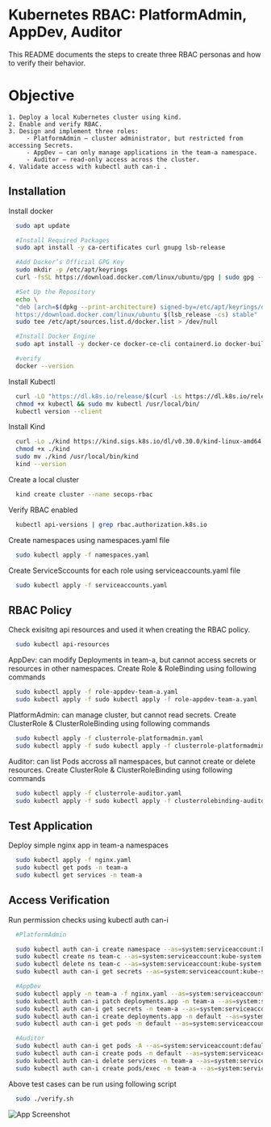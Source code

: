 
# Kubernetes RBAC: PlatformAdmin, AppDev, Auditor

This README documents the steps to create three RBAC personas and how to verify their behavior.

# Objective
    1. Deploy a local Kubernetes cluster using kind.
    2. Enable and verify RBAC.
    3. Design and implement three roles:
         - PlatformAdmin – cluster administrator, but restricted from accessing Secrets.
         - AppDev – can only manage applications in the team-a namespace.
         - Auditor – read-only access across the cluster.
    4. Validate access with kubectl auth can-i .
## Installation

Install docker

```bash
  sudo apt update

  #Install Required Packages 
  sudo apt install -y ca-certificates curl gnupg lsb-release

  #Add Docker’s Official GPG Key
  sudo mkdir -p /etc/apt/keyrings
  curl -fsSL https://download.docker.com/linux/ubuntu/gpg | sudo gpg --dearmor -o /etc/apt/keyrings/docker.gpg

  #Set Up the Repository
  echo \
  "deb [arch=$(dpkg --print-architecture) signed-by=/etc/apt/keyrings/docker.gpg] \
  https://download.docker.com/linux/ubuntu $(lsb_release -cs) stable" | \
  sudo tee /etc/apt/sources.list.d/docker.list > /dev/null

  #Install Docker Engine
  sudo apt install -y docker-ce docker-ce-cli containerd.io docker-buildx-plugin docker-compose-plugin

  #verify
  docker --version
```

Install Kubectl

``` bash
  curl -LO "https://dl.k8s.io/release/$(curl -Ls https://dl.k8s.io/release/stable.txt)/bin/linux/amd64/kubectl"
  chmod +x kubectl && sudo mv kubectl /usr/local/bin/
  kubectl version --client
```

Install Kind

``` bash
  curl -Lo ./kind https://kind.sigs.k8s.io/dl/v0.30.0/kind-linux-amd64
  chmod +x ./kind
  sudo mv ./kind /usr/local/bin/kind
  kind --version
```

Create a local cluster

``` bash
  kind create cluster --name secops-rbac
```
Verify RBAC enabled

``` bash
  kubectl api-versions | grep rbac.authorization.k8s.io
```

Create namespaces using namespaces.yaml file

``` bash
  sudo kubectl apply -f namespaces.yaml
```

Create ServiceSccounts for each role using serviceaccounts.yaml file

``` bash
  sudo kubectl apply -f serviceaccounts.yaml
```


## RBAC Policy

Check exisitng api resources and used it when creating the RBAC policy.

``` bash
  sudo kubectl api-resources
```

AppDev: can modify Deployments in team-a, but cannot access secrets or resources in other namespaces.
Create Role & RoleBinding using following commands

``` bash
  sudo kubectl apply -f role-appdev-team-a.yaml
  sudo kubectl apply -f sudo kubectl apply -f role-appdev-team-a.yaml
```

PlatformAdmin: can manage cluster, but cannot read secrets.
Create ClusterRole & ClusterRoleBinding using following commands

``` bash
  sudo kubectl apply -f clusterrole-platformadmin.yaml
  sudo kubectl apply -f sudo kubectl apply -f clusterrole-platformadmin.yaml
```

Auditor: can list Pods accross all namespaces, but cannot create or delete resources.
Create ClusterRole & ClusterRoleBinding using following commands

``` bash
  sudo kubectl apply -f clusterrole-auditor.yaml
  sudo kubectl apply -f sudo kubectl apply -f clusterrolebinding-auditor.yaml
```

## Test Application

Deploy simple nginx app in team-a namespaces

``` bash
  sudo kubectl apply -f nginx.yaml
  sudo kubectl get pods -n team-a
  sudo kubectl get services -n team-a
```

## Access Verification

Run permission checks using kubectl auth can-i

``` bash
  #PlatformAdmin

  sudo kubectl auth can-i create namespace --as=system:serviceaccount:kube-system:sa-platformadmin
  sudo kubectl create ns team-c --as=system:serviceaccount:kube-system:sa-platformadmin
  sudo kubectl delete ns team-c --as=system:serviceaccount:kube-system:sa-platformadmin
  sudo kubectl auth can-i get secrets --as=system:serviceaccount:kube-system:sa-platformadmin

  #AppDev
  sudo kubectl apply -n team-a -f nginx.yaml --as=system:serviceaccount:team-a:sa-appdev
  sudo kubectl auth can-i patch deployments.app -n team-a --as=system:serviceaccount:team-a:sa-appdev
  sudo kubectl auth can-i get secrets -n team-a --as=system:serviceaccount:team-a:sa-appdev
  sudo kubectl auth can-i create deployments.app -n default --as=system:serviceaccount:team-a:sa-appdev
  sudo kubectl auth can-i get pods -n default --as=system:serviceaccount:team-a:sa-appdev

  #Auditor
  sudo kubectl auth can-i get pods -A --as=system:serviceaccount:default:sa-auditor
  sudo kubectl auth can-i create pods -n default --as=system:serviceaccount:default:sa-auditor
  sudo kubectl auth can-i delete services -n team-a --as=system:serviceaccount:default:sa-auditor
  sudo kubectl auth can-i create pods/exec -n team-a --as=system:serviceaccount:default:sa-auditor
```

Above test cases can be run using following script

``` bash
  sudo ./verify.sh
```





![App Screenshot](https://via.placeholder.com/468x300?text=App+Screenshot+Here)


